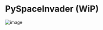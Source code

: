# PySpaceInvader (WiP)
![image](https://github.com/gciftci/PySpaceInvader/assets/7272836/24b93a54-c254-4a56-8665-edaa75896e8e)
